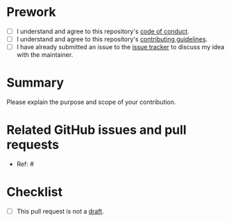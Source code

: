 # Prework

* [ ] I understand and agree to this repository's [code of conduct](https://github.com/wlandau/targets/blob/master/CODE_OF_CONDUCT.md).
* [ ] I understand and agree to this repository's [contributing guidelines](https://github.com/wlandau/targets/blob/master/CONTRIBUTING.md).
* [ ] I have already submitted an issue to the [issue tracker](http://github.com/wlandau/targets/issues) to discuss my idea with the maintainer.

# Summary

Please explain the purpose and scope of your contribution.

# Related GitHub issues and pull requests

* Ref: #

# Checklist

* [ ] This pull request is not a [draft](https://github.blog/2019-02-14-introducing-draft-pull-requests).

